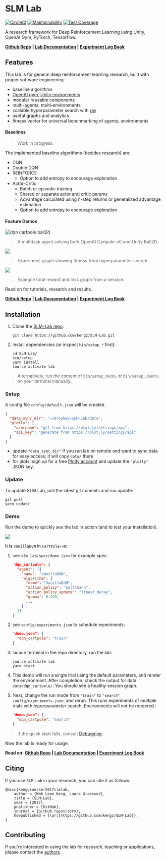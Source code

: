 # SLM Lab
[![CircleCI](https://circleci.com/gh/kengz/SLM-Lab.svg?style=shield)](https://circleci.com/gh/kengz/SLM-Lab) [![Maintainability](https://api.codeclimate.com/v1/badges/20c6a124c468b4d3e967/maintainability)](https://codeclimate.com/github/kengz/SLM-Lab/maintainability) [![Test Coverage](https://api.codeclimate.com/v1/badges/20c6a124c468b4d3e967/test_coverage)](https://codeclimate.com/github/kengz/SLM-Lab/test_coverage)

A research framework for Deep Reinforcement Learning using Unity, OpenAI Gym, PyTorch, Tensorflow.

**[Github Repo](https://github.com/kengz/SLM-Lab) | [Lab Documentation](https://kengz.gitbooks.io/slm-lab/content/) | [Experiment Log Book](https://lgraesser.gitbooks.io/slm-experiment-log/content/)**

## Features

This lab is for general deep reinforcement learning research, built with proper software engineering:

- baseline algorithms
- [OpenAI gym](https://github.com/openai/gym), [Unity environments](https://github.com/Unity-Technologies/ml-agents)
- modular reusable components
- multi-agents, multi-environments
- scalable hyperparameter search with [ray](https://github.com/ray-project/ray)
- useful graphs and analytics
- fitness vector for universal benchmarking of agents, environments

#### Baselines

>Work in progress.

The implemented baseline algorithms (besides research) are:
- DQN
- Double DQN
- REINFORCE
    - Option to add entropy to encourage exploration
- Actor-Critic
    - Batch or episodic training
    - Shared or separate actor and critic params
    - Advantage calculated using n-step returns or generalized advantage estimation
    - Option to add entropy to encourage exploration

#### Feature Demos

![dqn cartpole ball2d](https://media.giphy.com/media/l0DAIymuiMS3HyW9G/giphy.gif)
>A multitask agent solving both OpenAI Cartpole-v0 and Unity Ball2D.

![](https://kengz.gitbooks.io/slm-lab/content/assets/Reinforce_CartPole-v0_experiment_graph.png)
>Experiment graph showing fitness from hyperparameter search.

![](https://kengz.gitbooks.io/slm-lab/content/assets/Reinforce_CartPole-v0_t150_s0_session_graph.png)
>Example total reward and loss graph from a session.

Read on for tutorials, research and results.

**[Github Repo](https://github.com/kengz/SLM-Lab) | [Lab Documentation](https://kengz.gitbooks.io/slm-lab/content/) | [Experiment Log Book](https://lgraesser.gitbooks.io/slm-experiment-log/content/)**

## Installation

1. Clone the [SLM-Lab repo](https://github.com/kengz/SLM-Lab):
    ```shell
    git clone https://github.com/kengz/SLM-Lab.git
    ```

2. Install dependencies (or inspect `bin/setup_*` first):
    ```shell
    cd SLM-Lab/
    bin/setup
    yarn install
    source activate lab
    ```

> Alternatively, run the content of `bin/setup_macOS` or `bin/setup_ubuntu` on your terminal manually.

### Setup

A config file `config/default.json` will be created.

```json
{
  "data_sync_dir": "~/Dropbox/SLM-Lab/data",
  "plotly": {
    "username": "get from https://plot.ly/settings/api",
    "api_key": "generate from https://plot.ly/settings/api"
  }
}
```

- update `"data_sync_dir"` if you run lab on remote and want to sync data for easy access; it will copy `data/` there.
- for plots, sign up for a free [Plotly account](https://plot.ly/) and update the `"plotly"` JSON key.

### Update

To update SLM Lab, pull the latest git commits and run update:

```shell
git pull
yarn update
```

### Demo

Run the demo to quickly see the lab in action (and to test your installation).

![](https://kengz.gitbooks.io/slm-lab/content/assets/demo.png)

It is `VanillaDQN` in `CartPole-v0`:

1. see `slm_lab/spec/demo.json` for example spec:
    ```json
    "dqn_cartpole": {
      "agent": [{
        "name": "VanillaDQN",
        "algorithm": {
          "name": "VanillaDQN",
          "action_policy": "boltzmann",
          "action_policy_update": "linear_decay",
          "gamma": 0.999,
          ...
        }
      }]
    }
    ```

2. see `config/experiments.json` to schedule experiments:
    ```json
    "demo.json": {
      "dqn_cartpole": "train"
    }
    ```

3. launch terminal in the repo directory, run the lab:
    ```shell
    source activate lab
    yarn start
    ```

4. This demo will run a single trial using the default parameters, and render the environment. After completion, check the output for data `data/dqn_cartpole/`. You should see a healthy session graph.

5. Next, change the run mode from `"train"` to `"search"`  `config/experiments.json`, and rerun. This runs experiments of multiple trials with hyperparameter search. Environments will not be rendered.:
    ```json
    "demo.json": {
      "dqn_cartpole": "search"
    }
    ```

>If the quick start fails, consult [Debugging](https://kengz.gitbooks.io/slm-lab/content/debugging.html).

Now the lab is ready for usage.

**Read on: [Github Repo](https://github.com/kengz/SLM-Lab) | [Lab Documentation](https://kengz.gitbooks.io/slm-lab/content/) | [Experiment Log Book](https://lgraesser.gitbooks.io/slm-experiment-log/content/)**

## Citing

If you use `SLM-Lab` in your research, you can cite it as follows:

```
@misc{kenggraesser2017slmlab,
    author = {Wah Loon Keng, Laura Graesser},
    title = {SLM-Lab},
    year = {2017},
    publisher = {GitHub},
    journal = {GitHub repository},
    howpublished = {\url{https://github.com/kengz/SLM-Lab}},
}
```

## Contributing

If you're interested in using the lab for research, teaching or applications, please contact the [authors](https://twitter.com/kengzwl).
